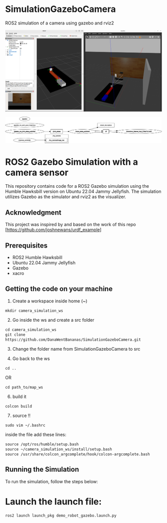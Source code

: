 # SimulationGazeboCamera
ROS2 simulation of a camera using gazebo and rviz2

![alt text](https://github.com/DanaWentBananas/SimulationGazeboCamera/blob/main/camera_gazebo_simulation.png?raw=true)

![alt text](https://github.com/DanaWentBananas/SimulationGazeboCamera/blob/main/camera_gazebo_graph.png?raw=true)


# ROS2 Gazebo Simulation with a camera sensor

This repository contains code for a ROS2 Gazebo simulation using the Humble Hawksbill version on Ubuntu 22.04 Jammy Jellyfish. The simulation utilizes Gazebo as the simulator and rviz2 as the visualizer.

## Acknowledgment

This project was inspired by and based on the work of this repo [https://github.com/joshnewans/urdf_example]

## Prerequisites

- ROS2 Humble Hawksbill
- Ubuntu 22.04 Jammy Jellyfish
- Gazebo
- xacro

## Getting the code on your machine
 
1. Create a workspace inside home (~)
```
mkdir camera_simulation_ws
```

2. Go inside the ws and create a src folder
```
cd camera_simulation_ws
git clone https://github.com/DanaWentBananas/SimulationGazeboCamera.git
```

3. Change the folder name from SimulationGazeboCamera to src


4. Go back to the ws
```
cd ..
```
OR
```
cd path_to/map_ws
```

6. build it
```
colcon build
```

7. source !!
```
sudo vim ~/.bashrc
```
inside the file add these lines:
```
source /opt/ros/humble/setup.bash
source ~/camera_simulation_ws/install/setup.bash
source /usr/share/colcon_argcomplete/hook/colcon-argcomplete.bash

```


## Running the Simulation

To run the simulation, follow the steps below:

# Launch the launch file:
```
ros2 launch launch_pkg demo_robot_gazebo.launch.py
```


